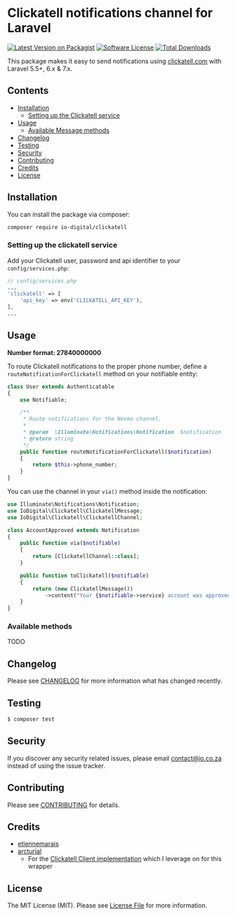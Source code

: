 # Clickatell notifications channel for Laravel

[![Latest Version on Packagist](https://img.shields.io/packagist/v/io-digital/clickatell.svg?style=flat-square)](https://packagist.org/packages/io-digital/clickatell)
[![Software License](https://img.shields.io/badge/license-MIT-brightgreen.svg?style=flat-square)](LICENSE.md)
[![Total Downloads](https://img.shields.io/packagist/dt/io-digital/clickatell.svg?style=flat-square)](https://packagist.org/packages/io-digital/clickatell)


This package makes it easy to send notifications using [clickatell.com](https://www.clickatell.com/) with Laravel 5.5+, 6.x & 7.x.

## Contents

- [Installation](#installation)
    - [Setting up the Clickatell service](#setting-up-the-clickatell-service)
- [Usage](#usage)
    - [Available Message methods](#available-message-methods)
- [Changelog](#changelog)
- [Testing](#testing)
- [Security](#security)
- [Contributing](#contributing)
- [Credits](#credits)
- [License](#license)


## Installation

You can install the package via composer:

```bash
composer require io-digital/clickatell
```

### Setting up the clickatell service

Add your Clickatell user, password and api identifier  to your `config/services.php`:

```php
// config/services.php
...
'clickatell' => [
    'api_key' => env('CLICKATELL_API_KEY'),
],
...
```

## Usage

**Number format: 27840000000**

To route Clickatell notifications to the proper phone number, define a ```routeNotificationForClickatell```  method on your notifiable entity:
```php
class User extends Authenticatable
{
    use Notifiable;

    /**
     * Route notifications for the Nexmo channel.
     *
     * @param  \Illuminate\Notifications\Notification  $notification
     * @return string
     */
    public function routeNotificationForClickatell($notification)
    {
        return $this->phone_number; 
    }
}
```

You can use the channel in your `via()` method inside the notification:

```php
use Illuminate\Notifications\Notification;
use IoDigital\Clickatell\ClickatellMessage;
use IoDigital\Clickatell\ClickatellChannel;

class AccountApproved extends Notification
{
    public function via($notifiable)
    {
        return [ClickatellChannel::class];
    }

    public function toClickatell($notifiable)
    {
        return (new ClickatellMessage())
            ->content("Your {$notifiable->service} account was approved!");
    }
}
```

### Available methods

TODO

## Changelog

Please see [CHANGELOG](CHANGELOG.md) for more information what has changed recently.

## Testing

``` bash
$ composer test
```

## Security

If you discover any security related issues, please email contact@io.co.za instead of using the issue tracker.

## Contributing

Please see [CONTRIBUTING](CONTRIBUTING.md) for details.

## Credits

- [etiennemarais](https://github.com/etiennemarais)
- [arcturial](https://github.com/arcturial)
    - For the [Clickatell Client implementation](https://github.com/arcturial/clickatell) which I leverage on for this wrapper

## License

The MIT License (MIT). Please see [License File](LICENSE.md) for more information.
